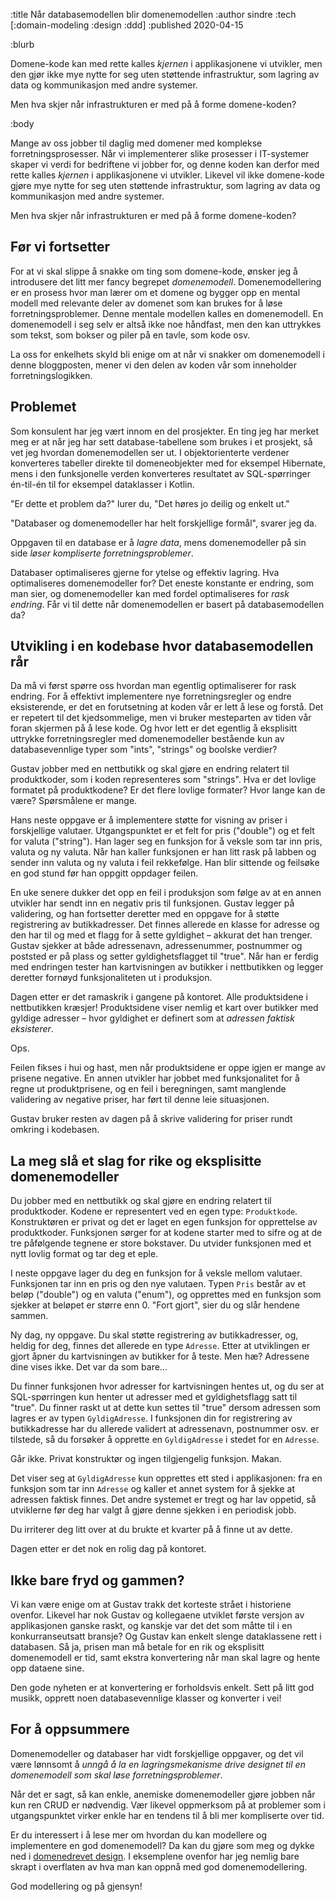 :title Når databasemodellen blir domenemodellen
:author sindre
:tech [:domain-modeling :design :ddd]
:published 2020-04-15

:blurb

Domene-kode kan med rette kalles _kjernen_ i applikasjonene 
vi utvikler, men den gjør ikke mye nytte for seg uten støttende 
infrastruktur, som lagring av data og kommunikasjon med andre systemer. 

Men hva skjer når infrastrukturen er med på å forme domene-koden?

:body

Mange av oss jobber til daglig med domener med komplekse forretningsprosesser. 
Når vi implementerer slike prosesser i IT-systemer skaper vi verdi for bedriftene 
vi jobber for, og denne koden kan derfor med rette kalles _kjernen_ i applikasjonene 
vi utvikler. Likevel vil ikke domene-kode gjøre mye nytte for seg uten støttende 
infrastruktur, som lagring av data og kommunikasjon med andre systemer. 

Men hva skjer når infrastrukturen er med på å forme domene-koden?

## Før vi fortsetter

For at vi skal slippe å snakke om ting som domene-kode, ønsker jeg å introdusere det 
litt mer fancy begrepet _domenemodell_. Domenemodellering er en prosess hvor man lærer 
om et domene og bygger opp en mental modell med relevante deler av domenet som kan 
brukes for å løse forretningsproblemer. Denne mentale modellen kalles en domenemodell. 
En domenemodell i seg selv er altså ikke noe håndfast, men den kan uttrykkes som tekst, 
som bokser og piler på en tavle, som kode osv.

La oss for enkelhets skyld bli enige om at når vi snakker om domenemodell i denne 
bloggposten, mener vi den delen av koden vår som inneholder forretningslogikken.

## Problemet

Som konsulent har jeg vært innom en del prosjekter. En ting jeg har merket meg er at når jeg har 
sett database-tabellene som brukes i et prosjekt, så vet jeg hvordan domenemodellen ser 
ut. I objektorienterte verdener konverteres tabeller direkte til domeneobjekter med for eksempel 
Hibernate, mens i den funksjonelle verden konverteres resultatet av SQL-spørringer én-til-én til 
for eksempel dataklasser i Kotlin. 

"Er dette et problem da?" lurer du, "Det høres jo deilig og enkelt ut."

"Databaser og domenemodeller har helt forskjellige formål", svarer jeg da.

Oppgaven til en database er å _lagre data_, mens domenemodeller på sin side _løser kompliserte forretningsproblemer_.

Databaser optimaliseres gjerne for ytelse og effektiv lagring. Hva optimaliseres domenemodeller for? 
Det eneste konstante er endring, som man sier, og domenemodeller kan med fordel optimaliseres for 
_rask endring_. Får vi til dette når domenemodellen er basert på databasemodellen da?

## Utvikling i en kodebase hvor databasemodellen rår

Da må vi først spørre oss hvordan man egentlig optimaliserer for rask endring. For å effektivt implementere 
nye forretningsregler og endre eksisterende, er det en forutsetning at koden vår er lett å lese og 
forstå. Det er repetert til det kjedsommelige, men vi bruker mesteparten av tiden vår foran skjermen 
på å lese kode. Og hvor lett er det egentlig å eksplisitt uttrykke forretningsregler med domenemodeller 
bestående kun av databasevennlige typer som "ints", "strings" og boolske verdier?

Gustav jobber med en nettbutikk og skal gjøre en endring relatert til produktkoder, 
som i koden representeres som "strings". Hva er det lovlige formatet på produktkodene? Er det flere lovlige formater? 
Hvor lange kan de være? Spørsmålene er mange.

Hans neste oppgave er å implementere støtte for visning av priser i forskjellige valutaer. 
Utgangspunktet er et felt for pris ("double") og et felt for valuta ("string"). Han lager seg en funksjon 
for å veksle som tar inn pris, valuta og ny valuta. Når han kaller funksjonen er han litt rask på labben 
og sender inn valuta og ny valuta i feil rekkefølge. Han blir sittende og feilsøke en god stund før han 
oppgitt oppdager feilen.

En uke senere dukker det opp en feil i produksjon som følge av at en annen utvikler har sendt inn en 
negativ pris til funksjonen. Gustav legger på validering, og han fortsetter deretter med en oppgave for 
å støtte registrering av butikkadresser. Det finnes allerede en klasse for adresse og den har til og med 
et flagg for å sette gyldighet – akkurat det han trenger. Gustav sjekker at både adressenavn, adressenummer, 
postnummer og poststed er på plass og setter gyldighetsflagget til "true". Når han er ferdig med endringen 
tester han kartvisningen av butikker i nettbutikken og legger deretter fornøyd funksjonaliteten ut i produksjon.

Dagen etter er det ramaskrik i gangene på kontoret. Alle produktsidene i nettbutikken kræsjer! Produktsidene 
viser nemlig et kart over butikker med gyldige adresser – hvor gyldighet er definert som at _adressen faktisk 
eksisterer_.

Ops.

Feilen fikses i hui og hast, men når produktsidene er oppe igjen er mange av prisene negative. En annen utvikler 
har jobbet med funksjonalitet for å regne ut produktprisene, og en feil i beregningen, samt manglende validering 
av negative priser, har ført til denne leie situasjonen.

Gustav bruker resten av dagen på å skrive validering for priser rundt omkring i kodebasen.

## La meg slå et slag for rike og eksplisitte domenemodeller

Du jobber med en nettbutikk og skal gjøre en endring relatert til produktkoder. Kodene er 
representert ved en egen type: `Produktkode`. Konstruktøren er privat og det er laget en egen funksjon for 
opprettelse av produktkoder. Funksjonen sørger for at kodene starter med to sifre og at de tre påfølgende 
tegnene er store bokstaver. Du utvider funksjonen med et nytt lovlig format og tar deg et eple.

I neste oppgave lager du deg en funksjon for å veksle mellom valutaer. Funksjonen tar inn en pris og den nye 
valutaen. Typen `Pris` består av et beløp ("double") og en valuta ("enum"), og opprettes med en funksjon som sjekker 
at beløpet er større enn 0. "Fort gjort", sier du og slår hendene sammen.

Ny dag, ny oppgave. Du skal støtte registrering av butikkadresser, og, heldig for deg, finnes det allerede en 
type `Adresse`. Etter at utviklingen er gjort åpner du kartvisningen av butikker for å teste. Men hæ? Adressene 
dine vises ikke. Det var da som bare...

Du finner funksjonen hvor adresser for kartvisningen hentes ut, og du ser at SQL-spørringen kun henter ut adresser 
med et gyldighetsflagg satt til "true". Du finner raskt ut at dette kun settes til "true" dersom adressen som 
lagres er av typen `GyldigAdresse`. I funksjonen din for registrering av butikkadresse har du allerede 
validert at adressenavn, postnummer osv. er tilstede, så du forsøker å opprette en `GyldigAdresse` i stedet for 
en `Adresse`.

Går ikke. Privat konstruktør og ingen tilgjengelig funksjon. Makan.

Det viser seg at `GyldigAdresse` kun opprettes ett sted i applikasjonen: fra en funksjon som tar inn `Adresse` 
og kaller et annet system for å sjekke at adressen faktisk finnes. Det andre systemet er tregt og har lav 
oppetid, så utviklerne før deg har valgt å gjøre denne sjekken i en periodisk jobb.

Du irriterer deg litt over at du brukte et kvarter på å finne ut av dette.

Dagen etter er det nok en rolig dag på kontoret.

## Ikke bare fryd og gammen?

Vi kan være enige om at Gustav trakk det korteste strået i historiene ovenfor. Likevel har nok Gustav og 
kollegaene utviklet første versjon av applikasjonen ganske raskt, og kanskje var det det som måtte til i 
en konkurranseutsatt bransje? Og Gustav kan enkelt slenge dataklassene rett i databasen. Så ja, prisen man 
må betale for en rik og eksplisitt domenemodell er tid, samt ekstra konvertering når man skal lagre og hente 
opp dataene sine.

Den gode nyheten er at konvertering er forholdsvis enkelt. Sett på litt god musikk, opprett noen 
databasevennlige klasser og konverter i vei!

## For å oppsummere

Domenemodeller og databaser har vidt forskjellige oppgaver, og det vil være lønnsomt å _unngå å la en 
lagringsmekanisme drive designet til en domenemodell som skal løse forretningsproblemer_.

Når det er sagt, så kan enkle, anemiske domenemodeller gjøre jobben når kun ren CRUD er nødvendig. 
Vær likevel oppmerksom på at problemer som i utgangspunktet virker enkle har en tendens til å bli mer kompliserte 
over tid.

Er du interessert i å lese mer om hvordan du kan modellere og implementere en god domenemodell? Da kan du 
gjøre som meg og dykke ned i [domenedrevet design](https://leanpub.com/theanatomyofdomain-drivendesign). 
I eksemplene ovenfor har jeg nemlig bare skrapt i overflaten av hva man kan oppnå med god domenemodellering. 

God modellering og på gjensyn!

